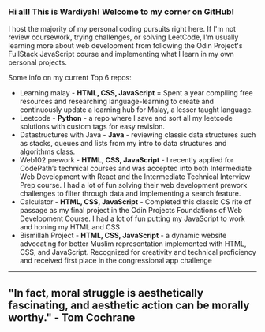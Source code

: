### Hi all! This is Wardiyah! Welcome to my corner on GitHub!

I host the majority of my personal coding pursuits right here. If I'm not review coursework, trying challenges, or solving LeetCode, I'm usually learning more about web development from following the Odin Project's FullStack JavaScript course and implementing what I learn in my own personal projects.

Some info on my current Top 6 repos:
- Learning malay - **HTML, CSS, JavaScript** = Spent a year compiling free resources and researching language-learning to create and continuously update a learning hub for Malay, a lesser taught language.
- Leetcode - **Python** - a repo where I save and sort all my leetcode solutions with custom tags for easy revision.
- Datastructures with Java - **Java** - reviewing classic data structures such as stacks, queues and lists from my intro to data structures and algorithms class.
- Web102 prework - **HTML, CSS, JavaScript** - I recently applied for CodePath’s technical courses and was accepted into both Intermediate Web Development with React and the Intermediate Technical Interview Prep course. I had a lot of fun solving their web development prework challenges to filter through data and implementing a search feature.
- Calculator - **HTML, CSS, JavaScript** - Completed this classic CS rite of passage as my final project in the Odin Projects Foundations of Web Development Course. I had a lot of fun putting my JavaScript to work and honing my HTML and CSS
- Bismillah Project - **HTML, CSS, JavaScript** - a dynamic website advocating for better Muslim representation implemented with HTML, CSS, and JavaScript. Recognized for creativity and technical proficiency and received first place in the congressional app challenge

-------------------
## "In fact, moral struggle is aesthetically fascinating, and aesthetic action can be morally worthy." - Tom Cochrane
